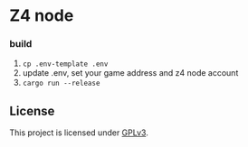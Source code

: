 # Z4 node

### build
1. `cp .env-template .env`
2. update .env, set your game address and z4 node account
3. `cargo run --release`

## License

This project is licensed under [GPLv3](https://www.gnu.org/licenses/gpl-3.0.en.html).
